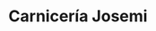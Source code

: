 ---
title: "Carnicería Josemi"
url: /valle-de-trapaga-trapagaran/carniceria-josemi/
shop: carnicero
---